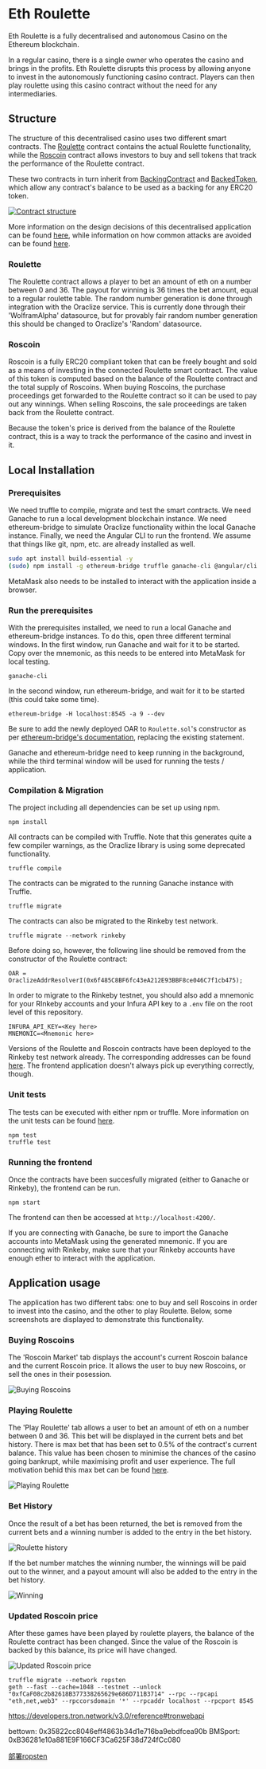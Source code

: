 # Eth Roulette

Eth Roulette is a fully decentralised and autonomous Casino on the Ethereum blockchain.

In a regular casino, there is a single owner who operates the casino and brings in the profits. Eth Roulette disrupts this process by allowing anyone to invest in the autonomously functioning casino contract. Players can then play roulette using this casino contract without the need for any intermediaries.

## Structure
The structure of this decentralised casino uses two different smart contracts. The [Roulette](/contracts/Roulette.sol) contract contains the actual Roulette functionality, while the [Roscoin](/contracts/Roscoin.sol) contract allows investors to buy and sell tokens that track the performance of the Roulette contract.

These two contracts in turn inherit from [BackingContract](/contracts/BackingContract.sol) and [BackedToken](/contracts/BackedToken.sol), which allow any contract's balance to be used as a backing for any ERC20 token.

[![Contract structure](http://yuml.me/12c741ca.png)](http://yuml.me/edit/12c741ca)

More information on the design decisions of this decentralised application can be found [here](/docs/design_pattern_decisions.md), while information on how common attacks are avoided can be found [here](/docs/avoiding_common_attacks.md).

### Roulette
The Roulette contract allows a player to bet an amount of eth on a number between 0 and 36. The payout for winning is 36 times the bet amount, equal to a regular roulette table. The random number generation is done through integration with the Oraclize service. This is currently done through their 'WolframAlpha' datasource, but for provably fair random number generation this should be changed to Oraclize's 'Random' datasource.

### Roscoin
Roscoin is a fully ERC20 compliant token that can be freely bought and sold as a means of investing in the connected Roulette smart contract. The value of this token is computed based on the balance of the Roulette contract and the total supply of Roscoins. When buying Roscoins, the purchase proceedings get forwarded to the Roulette contract so it can be used to pay out any winnings. When selling Roscoins, the sale proceedings are taken back from the Roulette contract.

Because the token's price is derived from the balance of the Roulette contract, this is a way to track the performance of the casino and invest in it.

## Local Installation
### Prerequisites
We need truffle to compile, migrate and test the smart contracts. We need Ganache to run a local development blockchain instance. We need ethereum-bridge to simulate Oraclize functionality within the local Ganache instance. Finally, we need the Angular CLI to run the frontend. We assume that things like git, npm, etc. are already installed as well.
```bash
sudo apt install build-essential -y
(sudo) npm install -g ethereum-bridge truffle ganache-cli @angular/cli
```

MetaMask also needs to be installed to interact with the application inside a browser.

### Run the prerequisites
With the prerequisites installed, we need to run a local Ganache and ethereum-bridge instances. To do this, open three different terminal windows.
In the first window, run Ganache and wait for it to be started. Copy over the mnemonic, as this needs to be entered into MetaMask for local testing.
```
ganache-cli
```

In the second window, run ethereum-bridge, and wait for it to be started (this could take some time).
```
ethereum-bridge -H localhost:8545 -a 9 --dev
```

Be sure to add the newly deployed OAR to `Roulette.sol`'s constructor as per [ethereum-bridge's documentation](https://github.com/oraclize/ethereum-bridge), replacing the existing statement.

Ganache and ethereum-bridge need to keep running in the background, while the third terminal window will be used for running the tests / application.

### Compilation & Migration
The project including all dependencies can be set up using npm.
```
npm install
```

All contracts can be compiled with Truffle. Note that this generates quite a few compiler warnings, as the Oraclize library is using some deprecated functionality.
```
truffle compile
```

The contracts can be migrated to the running Ganache instance with Truffle.
```
truffle migrate
```

The contracts can also be migrated to the Rinkeby test network.
```
truffle migrate --network rinkeby
```

Before doing so, however, the following line should be removed from the constructor of the Roulette contract:
```
OAR = OraclizeAddrResolverI(0x6f485C8BF6fc43eA212E93BBF8ce046C7f1cb475);
```

In order to migrate to the Rinkeby testnet, you should also add a mnemonic for your RInkeby accounts and your Infura API key to a `.env` file on the root level of this repository.
```
INFURA_API_KEY=<Key here>
MNEMONIC=<Mnemonic here>
```

Versions of the Roulette and Roscoin contracts have been deployed to the Rinkeby test network already. The corresponding addresses can be found [here](/docs/deployed_addresses.txt). The frontend application doesn't always pick up everything correctly, though.

### Unit tests
The tests can be executed with either npm or truffle. More information on the unit tests can be found [here](/docs/unit_tests.md).
```
npm test
truffle test
```

### Running the frontend
Once the contracts have been succesfully migrated (either to Ganache or Rinkeby), the frontend can be run.
```
npm start
```

The frontend can then be accessed at `http://localhost:4200/`.

If you are connecting with Ganache, be sure to import the Ganache accounts into MetaMask using the generated mnemonic. If you are connecting with Rinkeby, make sure that your Rinkeby accounts have enough ether to interact with the application.

## Application usage
The application has two different tabs: one to buy and sell Roscoins in order to invest into the casino, and the other to play Roulette. Below, some screenshots are displayed to demonstrate this functionality.

### Buying Roscoins
The 'Roscoin Market' tab displays the account's current Roscoin balance and the current Roscoin price. It allows the user to buy new Roscoins, or sell the ones in their posession.

![Buying Roscoins](/docs/img/buying-roscoins.png)

### Playing Roulette
The 'Play Roulette' tab allows a user to bet an amount of eth on a number between 0 and 36. This bet will be displayed in the current bets and bet history. There is max bet that has been set to 0.5% of the contract's current balance. This value has been chosen to minimise the chances of the casino going bankrupt, while maximising profit and user experience. The full motivation behid this max bet can be found [here](/docs/max_bet_size.md).

![Playing Roulette](/docs/img/playing-roulette.png)

### Bet History
Once the result of a bet has been returned, the bet is removed from the current bets and a winning number is added to the entry in the bet history.

![Roulette history](/docs/img/roulette-history.png)

If the bet number matches the winning number, the winnings will be paid out to the winner, and a payout amount will also be added to the entry in the bet history.

![Winning](/docs/img/winning.png)

### Updated Roscoin price
After these games have been played by roulette players, the balance of the Roulette contract has been changed. Since the value of the Roscoin is backed by this balance, its price will have changed.

![Updated Roscoin price](/docs/img/updated-roscoin-price.png)


```
truffle migrate --network ropsten
geth --fast --cache=1048 --testnet --unlock "0xfCaF08c2b82618B377338265629e686D711B3714" --rpc --rpcapi "eth,net,web3" --rpccorsdomain '*' --rpcaddr localhost --rpcport 8545
```


https://developers.tron.network/v3.0/reference#tronwebapi


bettown: 0x35822cc8046eff4863b34d1e716ba9ebdfcea90b
BMSport: 0xB36281e10a881E9F166CF3Ca625F38d724fCc080

[部署ropsten](https://ethereum.stackexchange.com/questions/23279/steps-to-deploy-a-contract-using-metamask-and-truffle)
